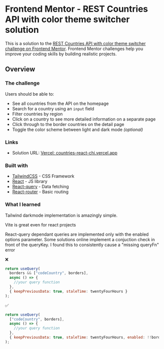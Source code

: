 # Frontend Mentor - REST Countries API with color theme switcher solution

This is a solution to the [REST Countries API with color theme switcher challenge on Frontend Mentor](https://www.frontendmentor.io/challenges/rest-countries-api-with-color-theme-switcher-5cacc469fec04111f7b848ca). Frontend Mentor challenges help you improve your coding skills by building realistic projects.

## Overview

### The challenge

Users should be able to:

- See all countries from the API on the homepage
- Search for a country using an `input` field
- Filter countries by region
- Click on a country to see more detailed information on a separate page
- Click through to the border countries on the detail page
- Toggle the color scheme between light and dark mode _(optional)_

### Links

- Solution URL: [Vercel: countries-react-chi.vercel.app ](https://countries-react-chi.vercel.app/)

### Built with

- [TailwindCSS](https://tailwindcss.com/) - CSS Framework
- [React](https://reactjs.org/) - JS library
- [React-query](https://react-query.tanstack.com/) - Data fetching
- [React-router](https://reactrouter.com/docs/en/v6) - Basic routing

### What I learned

Tailwind darkmode implementation is amazingly simple.

Vite is great even for react projects

React-query dependant queries are implemented only with the enabled options parameter.
Some solutions online implement a conjuction check in front of the queryKey. I found this to consistently cause a "missing queryFn" error

:x:

```js
return useQuery(
  borders && ["codeCountry", borders],
  async () => {
    //your query function
  },
  { keepPreviousData: true, staleTime: twentyFourHours }
);
```

:white_check_mark:

```js
return useQuery(
  ["codeCountry", borders],
  async () => {
    //your query function
  },
  { keepPreviousData: true, staleTime: twentyFourHours, enabled: !!borders }
);
```
